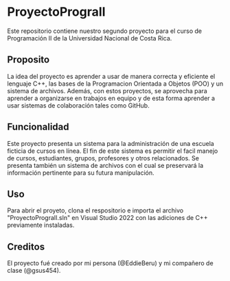 # ProyectoPrograII
Este repositorio contiene nuestro segundo proyecto para el curso de Programación II de la Universidad Nacional de Costa Rica.
## Proposito
La idea del proyecto es aprender a usar de manera correcta y eficiente el lenguaje C++, las bases de la Programacion Orientada a Objetos (POO) y un sistema de archivos. Además, con estos proyectos, se aprovecha para aprender a organizarse en trabajos en equipo y de esta forma aprender a usar sistemas de colaboración tales como GitHub.
## Funcionalidad
Este proyecto presenta un sistema para la administración de una escuela ficticia de cursos en línea. 
El fin de este sistema es permitir el facil manejo de cursos, estudiantes, grupos, profesores y otros relacionados.
Se presenta también un sistema de archivos con el cual se preservará la información pertinente para su futura manipulación.
## Uso
Para abrir el proyeto, clona el respositorio e importa el archivo "ProyectoPrograII.sln" en Visual Studio 2022 con las adiciones de C++ previamente instaladas.
## Creditos
El proyecto fué creado por mi persona (@EddieBeru) y mi compañero de clase (@gsus454).

